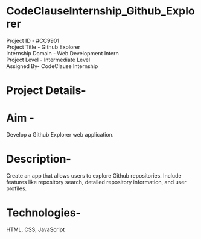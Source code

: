 # CodeClauseInternship_Github_Explorer

Project ID - #CC9901 <br>
Project Title - Github Explorer<br>
Internship Domain - Web Development Intern<br>
Project Level - Intermediate Level<br>
Assigned By- CodeClause Internship<br>

# Project Details-

# Aim -

Develop a Github Explorer web application.


# Description-
Create an app that allows users to explore Github repositories. Include features like
repository search, detailed repository information, and user profiles.

# Technologies-
HTML, CSS, JavaScript
